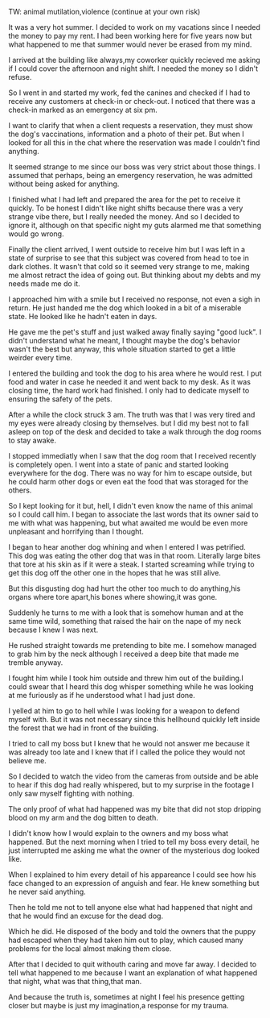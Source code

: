TW: animal mutilation,violence (continue at your own risk) 

It was a very hot summer. I decided to work on my vacations since I needed the money to pay my rent. I had been working here for five years now but what happened to me that summer would never be erased from my mind. 


I arrived at the building like always,my coworker quickly recieved me asking if I could cover the afternoon and night shift. I needed the money so I didn't refuse. 

So I went in and started my work, fed the canines and checked if I had to receive any customers at check-in or check-out. I noticed that there was a check-in marked as an emergency at six pm. 


I want to clarify that when a client requests a reservation, they must show the dog's vaccinations, information and a photo of their pet. But when I looked for all this in the chat where the reservation was made I couldn't find anything. 

It seemed strange to me since our boss was very strict about those things. I assumed that perhaps, being an emergency reservation, he was admitted without being asked for anything. 


I finished what I had left and prepared the area for the pet to receive it quickly. To be honest I didn't like night shifts because there was a very strange vibe there, but I really needed the money. And so I decided to ignore it, although on that specific night my guts alarmed me that something would go wrong. 


Finally the client arrived, I went outside to receive him but I was left in a state of surprise to see that this subject was covered from head to toe in dark clothes. It wasn't that cold so it seemed very strange to me, making me almost retract the idea of ​​going out. But thinking about my debts and my needs made me do it. 


I approached him with a smile but I received no response, not even a sigh in return. He just handed me the dog which looked in a bit of a miserable state. He looked like he hadn't eaten in days. 


He gave me the pet's stuff and just walked away finally saying "good luck". I didn't understand what he meant, I thought maybe the dog's behavior wasn't the best but anyway, this whole situation started to get a little weirder every time. 


I entered the building and took the dog to his area where he would rest. I put food and water in case he needed it and went back to my desk. As it was closing time, the hard work had finished. I only had to dedicate myself to ensuring the safety of the pets. 


After a while the clock struck 3 am. The truth was that I was very tired and my eyes were already closing by themselves. but I did my best not to fall asleep on top of the desk and decided to take a walk through the dog rooms to stay awake.


 I stopped immediatly when I saw that the dog room that I received recently is completely open. I went into a state of panic and started looking everywhere for the dog. There was no way for him to escape outside, but he could harm other dogs or even eat the food that was storaged for the others. 


So I kept looking for it but, hell, I didn't even know the name of this animal so I could call him. I began to associate the last words that its owner said to me with what was happening, but what awaited me would be even more unpleasant and horrifying than I thought. 


I began to hear another dog whining and when I entered I was petrified. This dog was eating the other dog that was in that room. Literally large bites that tore at his skin as if it were a steak. I started screaming while trying to get this dog off the other one in the hopes that he was still alive.  


But this disgusting dog had hurt the other too much to do anything,his organs where tore apart,his bones where showing,it was gone. 


Suddenly he turns to me with a look that is somehow human and at the same time wild, something that raised the hair on the nape of my neck because I knew I was next.

He rushed straight towards me pretending to bite me. I somehow managed to grab him by the neck although I received a deep bite that made me tremble anyway.


 I fought him while I took him outside and threw him out of the building.I could swear that I heard this dog whisper something while he was looking at me furiously as if he understood what I had just done. 

I yelled at him to go to hell while I was looking for a weapon to defend myself with. But it was not necessary since this hellhound quickly left inside the forest that we had in front of the building.

 I tried to call my boss but I knew that he would not answer me because it was already too late and I knew that if I called the police they would not believe me. 

So I decided to watch the video from the cameras from outside and be able to hear if this dog had really whispered, but to my surprise in the footage I only saw myself fighting with nothing.

The only proof of what had happened was my bite that did not stop dripping blood on my arm and the dog bitten to death.

 I didn't know how I would explain to the owners and my boss what happened.
But the next morning when I tried to tell my boss every detail, he just interrupted me asking me what the owner of the mysterious dog looked like. 

When I explained to him every detail of his appareance I could see how his face changed to an expression of anguish and fear. He knew something but he never said anything. 


Then he told me not to tell anyone else what had happened that night and that he would find an excuse for the dead dog. 

Which he did. He disposed of the body and told the owners that the puppy had escaped when they had taken him out to play, which caused many problems for the local almost making them close. 

After that I decided to quit withouth caring and move far away. I decided to tell what happened to me because I want an explanation of what happened that night, what was that thing,that man.


 And because the truth is, sometimes at night I feel his presence getting closer but maybe is just my imagination,a response for my trauma.